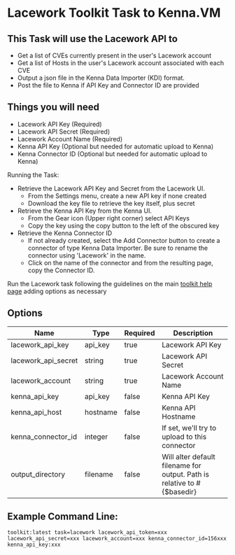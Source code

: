 # Lacework Toolkit Task to Kenna.VM

## This Task will use the Lacework API to

- Get a list of CVEs currently present in the user's Lacework account
- Get a list of Hosts in the user's Lacework account associated with each CVE
- Output a json file in the Kenna Data Importer (KDI) format.
- Post the file to Kenna if API Key and Connector ID are provided

## Things you will need

- Lacework API Key (Required)
- Lacework API Secret (Required)
- Lacework Account Name (Required)
- Kenna API Key (Optional but needed for automatic upload to Kenna)
- Kenna Connector ID (Optional but needed for automatic upload to Kenna)

Running the Task:

- Retrieve the Lacework API Key and Secret from the Lacework UI.
  - From the Settings menu, create a new API key if none created
  - Download the key file to retrieve the key itself, plus secret
- Retrieve the Kenna API Key from the Kenna UI.
  - From the Gear icon (Upper right corner) select API Keys
  - Copy the key using the copy button to the left of the obscured key
- Retrieve the Kenna Connector ID
  - If not already created, select the Add Connector button to create a connector of type Kenna Data Importer. Be sure to rename the connector using 'Lacework' in the name.
  - Click on the name of the connector and from the resulting page, copy the Connector ID.

Run the Lacework task following the guidelines on the main [toolkit help page](https://github.com/KennaPublicSamples/toolkit#calling-a-specific-task) adding options as necessary

## Options

| Name | Type | Required | Description |
| ---- | ---- | ---- | ---- |
| lacework_api_key |api_key | true | Lacework API Key |
| lacework_api_secret | string | true | Lacework API Secret |
| lacework_account |string | true | Lacework Account Name | Needs to be the subdomain only of the api URL (ex if account is customer_account.lacework.net then account option value is customer_account)
| kenna_api_key | api_key | false | Kenna API Key |
| kenna_api_host | hostname | false | Kenna API Hostname |
| kenna_connector_id | integer | false | If set, we'll try to upload to this connector |
| output_directory | filename | false | Will alter default filename for output. Path is relative to #{$basedir} |


## Example Command Line:

    toolkit:latest task=lacework lacework_api_token=xxx lacework_api_secret=xxx lacework_account=xxx kenna_connector_id=156xxx kenna_api_key:xxx

